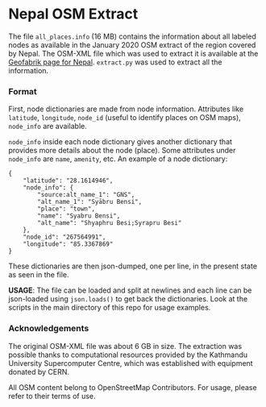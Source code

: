 # Nepal OSM Extract 

The file `all_places.info` (16 MB) contains the information about all labeled nodes as available in the January 2020 OSM extract of the region covered by Nepal. The OSM-XML file which was used to extract it is available at the [Geofabrik page for Nepal](https://download.geofabrik.de/asia/nepal.html). `extract.py` was used to extract all the information. 

### Format
First, node dictionaries are made from node information. Attributes like `latitude`, `longitude`, `node_id` (useful to identify places on OSM maps), `node_info` are available.

`node_info` inside each node dictionary gives another dictionary that provides more details about the node (place). Some attributes under `node_info` are `name`, `amenity`, etc. An example of a node dictionary:

```
{
	"latitude": "28.1614946", 
	"node_info": {
		"source:alt_name_1": "GNS", 
		"alt_name_1": "Syābru Bensi", 
		"place": "town", 
		"name": "Syabru Bensi", 
		"alt_name": "Shyaphru Besi;Syrapru Besi"
	}, 
	"node_id": "267564991", 
	"longitude": "85.3367869"
}
```

These dictionaries are then json-dumped, one per line, in the present state as seen in the file.

**USAGE**: The file can be loaded and split at newlines and each line can be json-loaded using `json.loads()` to get back the dictionaries. Look at the scripts in the main directory of this repo for usage examples.

### Acknowledgements
The original OSM-XML file was about 6 GB in size. The extraction was possible thanks to computational resources provided by the Kathmandu University Supercomputer Centre, which was established with equipment donated by CERN.

All OSM content belong to OpenStreetMap Contributors. For usage, please refer to their terms of use.
